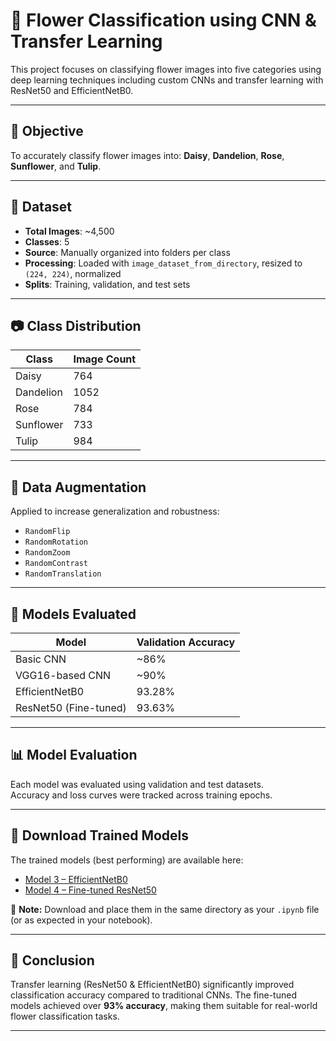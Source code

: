# 🌸 Flower Classification using CNN & Transfer Learning

This project focuses on classifying flower images into five categories using deep learning techniques including custom CNNs and transfer learning with ResNet50 and EfficientNetB0.

---

## 🎯 Objective

To accurately classify flower images into:
**Daisy**, **Dandelion**, **Rose**, **Sunflower**, and **Tulip**.

---

## 📁 Dataset

- **Total Images**: ~4,500
- **Classes**: 5
- **Source**: Manually organized into folders per class
- **Processing**: Loaded with `image_dataset_from_directory`, resized to `(224, 224)`, normalized
- **Splits**: Training, validation, and test sets

---

## 📷 Class Distribution

| Class      | Image Count |
|------------|-------------|
| Daisy      | 764         |
| Dandelion  | 1052        |
| Rose       | 784         |
| Sunflower  | 733         |
| Tulip      | 984         |

---


## 🔄 Data Augmentation

Applied to increase generalization and robustness:
- `RandomFlip`
- `RandomRotation`
- `RandomZoom`
- `RandomContrast`
- `RandomTranslation`

---

## 🧠 Models Evaluated

| Model                 | Validation Accuracy |
|-----------------------|---------------------|
| Basic CNN             | ~86%                |
| VGG16-based CNN       | ~90%                |
| EfficientNetB0        | 93.28%              |
| ResNet50 (Fine-tuned) | 93.63%              |

---

## 📊 Model Evaluation

Each model was evaluated using validation and test datasets.  
Accuracy and loss curves were tracked across training epochs.

---

## 🧠 Download Trained Models

The trained models (best performing) are available here:

- [Model 3 – EfficientNetB0](https://drive.google.com/file/d/1rNjTh05HMzC42ac4wkDx2V8ZYDDyrYf3/view?usp=sharing)
- [Model 4 – Fine-tuned ResNet50](https://drive.google.com/file/d/1uJHMmi8NGfTyJyenN10FujpTJbej3Xg_/view?usp=sharing)

📌 **Note:** Download and place them in the same directory as your `.ipynb` file (or as expected in your notebook).

---

## 📝 Conclusion

Transfer learning (ResNet50 & EfficientNetB0) significantly improved classification accuracy compared to traditional CNNs. The fine-tuned models achieved over **93% accuracy**, making them suitable for real-world flower classification tasks.

---
